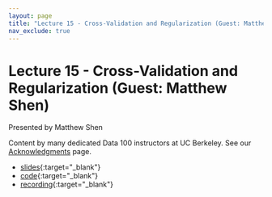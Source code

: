 ```yaml
---
layout: page
title: "Lecture 15 - Cross-Validation and Regularization (Guest: Matthew Shen)"
nav_exclude: true
---
```


# Lecture 15 - Cross-Validation and Regularization (Guest: Matthew Shen)

Presented by Matthew Shen

Content by many dedicated Data 100 instructors at UC Berkeley. See our [Acknowledgments](../../acks) page.

- [slides](https://docs.google.com/presentation/d/1fTS0gKzreYJ9HF2M8Uvas-ovJCK6c3CBgfACE9ykxG0/edit?usp=sharing){:target="_blank"}
- [code](https://data100.datahub.berkeley.edu/hub/user-redirect/git-pull?repo=https%3A%2F%2Fgithub.com%2FDS-100%2Fsu24-materials&urlpath=lab%2Ftree%2Fsu24-materials%2Flecture%2Flec15%2Flec15.ipynb&branch=main){:target="_blank"}
- [recording](https://bcourses.berkeley.edu/courses/1535115/external_tools/90481){:target="_blank"}
